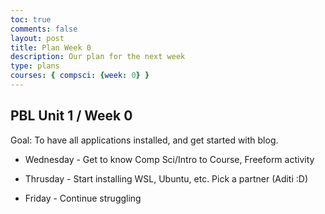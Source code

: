 ```yaml
---
toc: true
comments: false
layout: post
title: Plan Week 0
description: Our plan for the next week
type: plans
courses: { compsci: {week: 0} }
---
```


## PBL Unit 1 / Week 0
Goal: To have all applications installed, and get started with blog.

- Wednesday - Get to know Comp Sci/Intro to Course, Freeform activity

- Thrusday - Start installing WSL, Ubuntu, etc. Pick a partner (Aditi :D)

- Friday - Continue struggling

